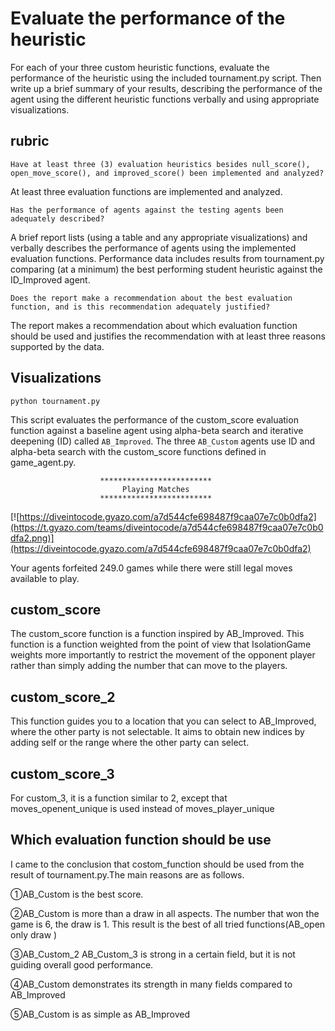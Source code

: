 # Evaluate the performance of the heuristic

For each of your three custom heuristic functions, evaluate the performance of the heuristic using the included tournament.py script. Then write up a brief summary of your results, describing the performance of the agent using the different heuristic functions verbally and using appropriate visualizations.

## rubric

`Have at least three (3) evaluation heuristics besides null_score(), open_move_score(), and improved_score() been implemented and analyzed?`

At least three evaluation functions are implemented and analyzed.

`Has the performance of agents against the testing agents been adequately described?`

A brief report lists (using a table and any appropriate visualizations) and verbally describes the performance of agents using the implemented evaluation functions. Performance data includes results from tournament.py comparing (at a minimum) the best performing student heuristic against the ID_Improved agent.

`Does the report make a recommendation about the best evaluation function, and is this recommendation adequately justified?`

The report makes a recommendation about which evaluation function should be used and justifies the recommendation with at least three reasons supported by the data.

## Visualizations

`python tournament.py`

This script evaluates the performance of the custom_score evaluation
function against a baseline agent using alpha-beta search and iterative
deepening (ID) called `AB_Improved`. The three `AB_Custom` agents use
ID and alpha-beta search with the custom_score functions defined in
game_agent.py.

                        *************************
                             Playing Matches
                        *************************

[![https://diveintocode.gyazo.com/a7d544cfe698487f9caa07e7c0b0dfa2](https://t.gyazo.com/teams/diveintocode/a7d544cfe698487f9caa07e7c0b0dfa2.png)](https://diveintocode.gyazo.com/a7d544cfe698487f9caa07e7c0b0dfa2)

Your agents forfeited 249.0 games while there were still legal moves available to play.

## custom_score

The custom_score function is a function inspired by AB_Improved.
This function is a function weighted from the point of view that IsolationGame weights more importantly to restrict the movement of the opponent player rather than simply adding the number that can move to the players.

## custom_score_2

This function guides you to a location that you can select to AB_Improved, where the other party is not selectable. It aims to obtain new indices by adding self or the range where the other party can select.

## custom_score_3

For custom_3, it is a function similar to 2, except that moves_openent_unique is used instead of moves_player_unique

## Which evaluation function should be use

I came to the conclusion that costom_function should be used from the result of tournament.py.The main reasons are as follows.

①AB_Custom is the best score.

②AB_Custom is more than a draw in all aspects. The number that won the game is 6, the draw is 1. This result is the best of all tried functions(AB_open only draw
)

③AB_Custom_2 AB_Custom_3 is strong in a certain field, but it is not guiding overall good performance.

④AB_Custom demonstrates its strength in many fields compared to AB_Improved

⑤AB_Custom is as simple as AB_Improved
